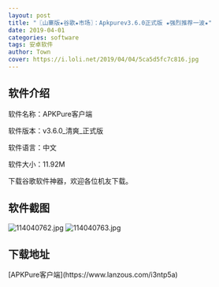 ```yaml
---
layout: post
title: "〖山寨版★谷歌★市场〗：Apkpurev3.6.0正式版 ★强烈推荐一波★"
date: 2019-04-01
categories: software
tags: 安卓软件
author: Town
cover: https://i.loli.net/2019/04/04/5ca5d5fc7c816.jpg
---
```


## 软件介绍

软件名称：APKPure客户端

软件版本：v3.6.0_清爽_正式版

软件语言：中文

软件大小：11.92M

下载谷歌软件神器，欢迎各位机友下载。

## 软件截图

![114040762.jpg](https://i.loli.net/2019/04/04/5ca5d5fc7c816.jpg)
![114040763.jpg](https://i.loli.net/2019/04/04/5ca5d5fcd1a36.jpg)

## 下载地址

<span id="psd">
[APKPure客户端](https://www.lanzous.com/i3ntp5a)  
</span>

